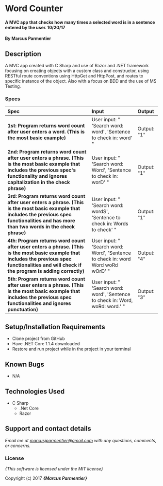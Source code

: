 # Word Counter

#### A MVC app that checks how many times a selected word is in a sentence entered by the user. 10/20/17

#### By **Marcus Parmentier**

## Description

A MVC app created with C Sharp and use of Razor and .NET framework focusing on creating objects with a custom class and constructor, using RESTful route conventions using HttpGet and HttpPost, and routes to specific instance of the object. Also with a focus on BDD and the use of MS Testing.

### Specs
| Spec | Input | Output |
| :-------------     | :------------- | :------------- |
| **1st: Program returns word count after user enters a word. (This is the most basic example)** | User input: " 'Search word: word', 'Sentence to check in: word' " | Output: "1" |
| **2nd: Program returns word count after user enters a phrase. (This is the most basic example that includes the previous spec's functionality and ignores capitalization in the check phrase)** | User input: " 'Search word: Word', 'Sentence to check in: worD' " | Output: "1" |
| **3rd: Program returns word count after user enters a phrase. (This is the most basic example that includes the previous spec functionalities and has more than two words in the check phrase)** | User input: " 'Search word: wordS', 'Sentence to check in: Words to check' " | Output: "1" |
| **4th: Program returns word count after user enters a phrase. (This is the most basic example that includes the previous spec functionalities and will check if the program is adding correctly)** | User input: " 'Search word: Word', 'Sentence to check in: word Word woRd wOrD' " | Output: "4" |
| **5th: Program returns word count after user enters a phrase. (This is the most basic example that includes the previous spec functionalities and ignores punctuation)** | User input: " 'Search word: word', 'Sentence to check in: Word, woRd: word.' " | Output: "3" |


## Setup/Installation Requirements

* Clone project from GitHub
* Have .NET Core 1.1.4 downloaded
* Restore and run project while in the project in your terminal

## Known Bugs

* N/A

## Technologies Used

* C Sharp
  * .Net Core
  * Razor

## Support and contact details

_Email me at marcusjparmentier@gmail.com with any questions, comments, or concerns._

### License

*{This software is licensed under the MIT license}*

Copyright (c) 2017 **_{Marcus Parmentier}_**
